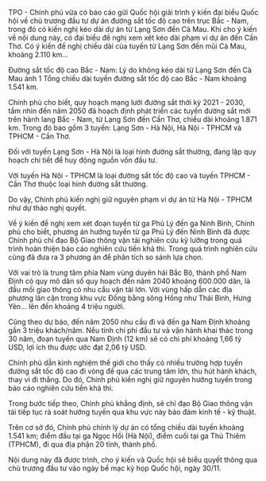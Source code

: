 TPO - Chính phủ vừa có báo cáo gửi Quốc hội giải trình ý kiến đại biểu Quốc hội về chủ trương đầu tư dự án đường sắt tốc độ cao trên trục Bắc - Nam, trong đó có kiến nghị kéo dài dự án từ Lạng Sơn đến Cà Mau.
Khi cho ý kiến về nội dung này, có đại biểu đề nghị xem xét kéo dài phạm vi dự án đến Cần Thơ. Có ý kiến đề nghị chiều dài của tuyến từ Lạng Sơn đến mũi Cà Mau, khoảng 2.110 km…



Đường sắt tốc độ cao Bắc - Nam: Lý do không kéo dài từ Lạng Sơn đến Cà Mau ảnh 1
Tổng chiều dài tuyến đường sắt tốc độ cao Bắc - Nam khoảng 1.541 km.

Chính phủ cho biết, quy hoạch mạng lưới đường sắt thời kỳ 2021 - 2030, tầm nhìn đến năm 2050 đã hoạch định phát triển các tuyến đường sắt mới trên hành lang Bắc - Nam, từ Lạng Sơn đến Cần Thơ, chiều dài khoảng 1.871 km. Trong đó bao gồm 3 tuyến: Lạng Sơn - Hà Nội, Hà Nội - TPHCM và TPHCM - Cần Thơ.

Đối với tuyến Lạng Sơn - Hà Nội là loại hình đường sắt thường, đang lập quy hoạch chi tiết để huy động nguồn vốn đầu tư.

Với tuyến Hà Nội - TPHCM là loại đường sắt tốc độ cao và tuyến TPHCM - Cần Thơ thuộc loại hình đường sắt thường.

Do vậy, Chính phủ kiến nghị giữ nguyên phạm vi dự án từ Hà Nội - TPHCM như dự thảo nghị quyết.

Về ý kiến đề nghị xem xét đoạn tuyến từ ga Phủ Lý đến ga Ninh Bình, Chính phủ cho biết, phương án hướng tuyến từ ga Phủ Lý đến Ninh Bình đã được Chính phủ chỉ đạo Bộ Giao thông vận tải nghiên cứu kỹ lưỡng trong quá trình hoàn thiện báo cáo nghiên cứu tiền khả thi. Trong quá trình nghiên cứu cũng đã đưa ra 3 phương án để phân tích so sánh lựa chọn.

Với vai trò là trung tâm phía Nam vùng duyên hải Bắc Bộ, thành phố Nam Định có quy mô dân số quy hoạch đến năm 2040 khoảng 600.000 dân, là đầu mối giao thông có nhu cầu vận tải lớn. Với vùng hấp dẫn các địa phương lân cận trong khu vực Đồng bằng sông Hồng như Thái Bình, Hưng Yên... lên đến khoảng 4 triệu người.

Cũng theo dự báo, đến năm 2050 nhu cầu đi và đến ga Nam Định khoảng gần 3 triệu khách/năm. Nếu tính chi phí đầu tư và vận hành khai thác trong 30 năm, đoạn tuyến qua Nam Định (12 km) sẽ có chi phí khoảng 1,66 tỷ USD, lợi ích thu được ước đạt 2,06 tỷ USD.


Chính phủ dẫn kinh nghiệm thế giới cho thấy có nhiều trường hợp tuyến đường sắt tốc độ cao đi vòng để qua các trung tâm lớn, thu hút hành khách, thay vì đi thẳng. Do đó, Chính phủ kiến nghị giữ nguyên hướng tuyến trong báo cáo nghiên cứu tiền khả thi.

Trong bước tiếp theo, Chính phủ khẳng định, sẽ chỉ đạo Bộ Giao thông vận tải tiếp tục rà soát hướng tuyến qua khu vực này bảo đảm kinh tế - kỹ thuật.

Trên cơ sở đó, Chính phủ chỉnh lý dự án có tổng chiều dài tuyến khoảng 1.541 km; điểm đầu tại ga Ngọc Hồi (Hà Nội), điểm cuối tại ga Thủ Thiêm (TPHCM), đi qua địa phận 20 tỉnh, thành phố.

Nội dung này đã được trình, cho ý kiến và Quốc hội sẽ biểu quyết thông qua chủ trương đầu tư vào ngày bế mạc kỳ họp Quốc hội, ngày 30/11.